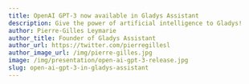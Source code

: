 ```yaml
---
title: OpenAI GPT-3 now available in Gladys Assistant
description: Give the power of artificial intelligence to Gladys!
author: Pierre-Gilles Leymarie
author_title: Founder of Gladys Assistant
author_url: https://twitter.com/pierregillesl
author_image_url: /img/pierre-gilles.jpg
image: /img/presentation/open-ai-gpt-3-release.jpg
slug: open-ai-gpt-3-in-gladys-assistant
---
```

